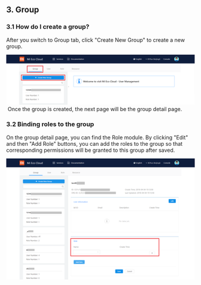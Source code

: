 ## 3. Group

### 3.1 How do I create a group?

After you switch to Group tab, click "Create New Group" to create a new group.

![ ](/UM-5.png)  
 Once the group is created, the next page will be the group detail page.

### 3.2 Binding roles to the group

On the group detail page, you can find the Role module. By clicking "Edit" and then "Add Role" buttons, you can add the roles to the group so that corresponding permissions will be granted to this group after saved.

![ ](/UM-6.png)  
